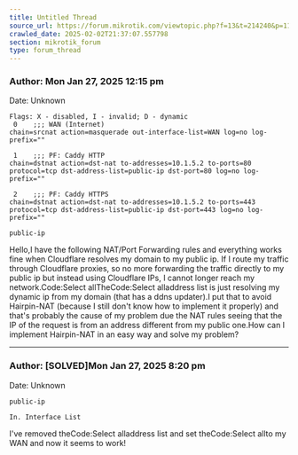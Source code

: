```yaml
---
title: Untitled Thread
source_url: https://forum.mikrotik.com/viewtopic.php?f=13&t=214240&p=1122124#p1122124
crawled_date: 2025-02-02T21:37:07.557798
section: mikrotik_forum
type: forum_thread
---
```


### Author: Mon Jan 27, 2025 12:15 pm
Date: Unknown

```
Flags: X - disabled, I - invalid; D - dynamic 
 0    ;;; WAN (Internet)
chain=srcnat action=masquerade out-interface-list=WAN log=no log-prefix="" 

 1    ;;; PF: Caddy HTTP
chain=dstnat action=dst-nat to-addresses=10.1.5.2 to-ports=80 protocol=tcp dst-address-list=public-ip dst-port=80 log=no log-prefix="" 

 2    ;;; PF: Caddy HTTPS
chain=dstnat action=dst-nat to-addresses=10.1.5.2 to-ports=443 protocol=tcp dst-address-list=public-ip dst-port=443 log=no log-prefix=""
```

```
public-ip
```

Hello,I have the following NAT/Port Forwarding rules and everything works fine when Cloudflare resolves my domain to my public ip. If I route my traffic through Cloudflare proxies, so no more forwarding the traffic directly to my public ip but instead using Cloudflare IPs, I cannot longer reach my network.Code:Select allTheCode:Select alladdress list is just resolving my dynamic ip from my domain (that has a ddns updater).I put that to avoid Hairpin-NAT (because I still don't know how to implement it properly) and that's probably the cause of my problem due the NAT rules seeing that the IP of the request is from an address different from my public one.How can I implement Hairpin-NAT in an easy way and solve my problem?


---
### Author: [SOLVED]Mon Jan 27, 2025 8:20 pm
Date: Unknown

```
public-ip
```

```
In. Interface List
```

I've removed theCode:Select alladdress list and set theCode:Select allto my WAN and now it seems to work!

